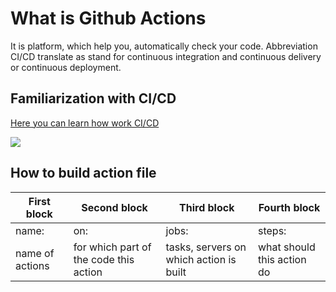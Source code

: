 # What is Github Actions
It is platform, which help you, automatically check your code.
Abbreviation CI/CD translate as stand for continuous integration and continuous delivery or continuous deployment.

## Familiarization with CI/CD 
<a href="https://www.redhat.com/en/topics/devops/what-is-ci-cd" >Here you can learn how work CI/CD</a>

<img src="https://dev-to-uploads.s3.amazonaws.com/i/ibmet177kgrpu3vvsz47.png">


## How to build action file
<table>
  <thead>
    <tr>
      <th>First block</th>
      <th>Second block</th>
      <th>Third block</th>
      <th>Fourth block</th>
    </tr>
  </thead>
  <tbody>
    <tr>
      <td>name:</td>
      <td>on:</td>
      <td>jobs:</td>
      <td>steps:</td>
    </tr>
    <tr>
      <td>name of actions</td>
      <td>for which part of the code this action</td>
      <td>tasks, servers on which action is built</td>
      <td>what should this action do</td>
    </tr>
  </tbody>
</table>